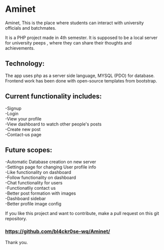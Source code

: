# Aminet
Aminet, This is the place where students can interact with university officials and batchmates.

It is a PHP project made in 4th semester. It is supposed to be a local server for university peeps , where they can share their thoughts and achievements.

## Technology:
The app uses php as a server side language, MYSQL (PDO) for database.
Frontend work has been done with open-source templates from bootstrap.

## Current functionality includes:<br/>
-Signup<br/>
-Login<br/>
-View your profile<br/>
-View dashboard to watch other people's posts<br/>
-Create new post<br/>
-Contact-us page<br/>

## Future scopes:<br/>
-Automatic Database creation on new server<br/>
-Settings page for changing User profile info<br/>
-Like functionality on dashboard<br/>
-Follow functionality on dashboard<br/>
-Chat functionality for users<br/>
-Functionatliy contact us<br/>
-Better post formation with images<br/>
-Dashboard sidebar<br/>
-Better profile image config<br/>


If you like this project and want to contribute, make a pull request on this git repository.
### https://github.com/bl4ckr0se-wq/Aminet/
Thank you.  
